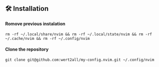 ## 🛠️ Installation

#### Romove previous instalation 

```shell
rm -rf ~/.local/share/nvim && rm -rf ~/.local/state/nvim && rm -rf ~/.cache/nvim && rm -rf ~/.config/nvim
```

#### Clone the repository

```shell
git clone git@github.com:wert2all/my-config.nvim.git ~/.config/nvim
```

